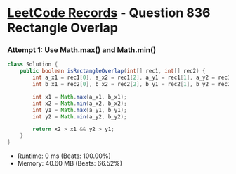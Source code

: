# [LeetCode Records](../../README.md) - Question 836 Rectangle Overlap

### Attempt 1: Use Math.max() and Math.min()
```java
class Solution {
    public boolean isRectangleOverlap(int[] rec1, int[] rec2) {
        int a_x1 = rec1[0], a_x2 = rec1[2], a_y1 = rec1[1], a_y2 = rec1[3];
        int b_x1 = rec2[0], b_x2 = rec2[2], b_y1 = rec2[1], b_y2 = rec2[3];

        int x1 = Math.max(a_x1, b_x1);
        int x2 = Math.min(a_x2, b_x2);
        int y1 = Math.max(a_y1, b_y1);
        int y2 = Math.min(a_y2, b_y2);

        return x2 > x1 && y2 > y1;
    }
}
```
- Runtime: 0 ms (Beats: 100.00%)
- Memory: 40.60 MB (Beats: 66.52%)

<br>
